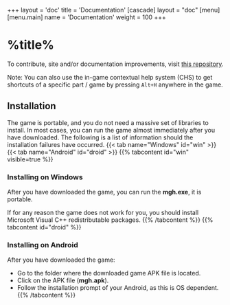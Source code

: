 +++
layout = 'doc'
title = 'Documentation'
[cascade]
	layout = "doc"
[menu]
	[menu.main]
		name = 'Documentation'
		weight = 100
+++
# %title%
To contribute, site and/or documentation improvements, visit [this repository](https://github.com/gamemgh/gamemgh.github.io).

Note: You can also use the in-game contextual help system (CHS) to get shortcuts of a specific part / game by pressing `Alt+H` anywhere in the game.

## Installation
The game is portable, and you do not need a massive set of libraries to install. In most cases, you can run the game almost immediately after you have downloaded. The following is a list of information should the installation failures have occurred.
{{< tab name="Windows" id="win" >}}
{{< tab name="Android" id="droid" >}}
{{% tabcontent id="win" visible=true %}}
### Installing on Windows
After you have downloaded the game, you can run the **mgh.exe**, it is portable.

If for any reason the game does not work for you, you should install Microsoft Visual C++ redistributable packages.
{{% /tabcontent %}}
{{% tabcontent id="droid" %}}
### Installing on Android
After you have downloaded the game:
- Go to the folder where the downloaded game APK file is located.
- Click on the APK file (**mgh.apk**).
- Follow the installation prompt of your Android, as this is OS dependent.
{{% /tabcontent %}}

